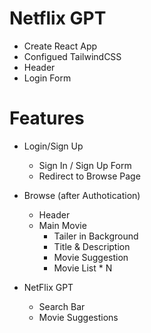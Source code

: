 # Netflix GPT

- Create React App
- Configued TailwindCSS
- Header
- Login Form

# Features

- Login/Sign Up

  - Sign In / Sign Up Form
  - Redirect to Browse Page

- Browse (after Authotication)
  - Header
  - Main Movie
    - Tailer in Background
    - Title & Description
    - Movie Suggestion
    - Movie List \* N
- NetFlix GPT
  - Search Bar
  - Movie Suggestions
